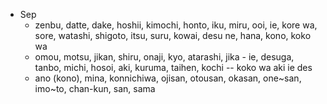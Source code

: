 - Sep
	- zenbu, datte, dake, hoshii, kimochi, honto, iku, miru, ooi, ie, kore wa, sore, watashi, shigoto, itsu, suru, kowai, desu ne, hana, kono, koko wa
	- omou, motsu, jikan, shiru, onaji, kyo, atarashi, jika - ie, desuga, tanbo, michi, hosoi, aki, kuruma, taihen, kochi -- koko wa aki ie des
	- ano (kono), mina, konnichiwa, ojisan, otousan, okasan, one~san, imo~to, chan-kun, san, sama